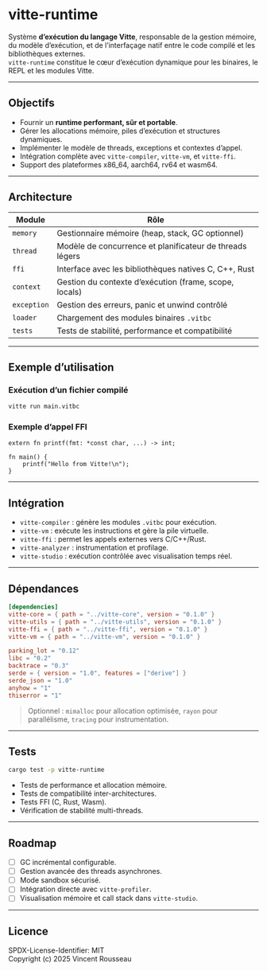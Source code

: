 

# vitte-runtime

Système **d’exécution du langage Vitte**, responsable de la gestion mémoire, du modèle d’exécution, et de l’interfaçage natif entre le code compilé et les bibliothèques externes.  
`vitte-runtime` constitue le cœur d’exécution dynamique pour les binaires, le REPL et les modules Vitte.

---

## Objectifs

- Fournir un **runtime performant, sûr et portable**.  
- Gérer les allocations mémoire, piles d’exécution et structures dynamiques.  
- Implémenter le modèle de threads, exceptions et contextes d’appel.  
- Intégration complète avec `vitte-compiler`, `vitte-vm`, et `vitte-ffi`.  
- Support des plateformes x86_64, aarch64, rv64 et wasm64.

---

## Architecture

| Module        | Rôle |
|---------------|------|
| `memory`      | Gestionnaire mémoire (heap, stack, GC optionnel) |
| `thread`      | Modèle de concurrence et planificateur de threads légers |
| `ffi`         | Interface avec les bibliothèques natives C, C++, Rust |
| `context`     | Gestion du contexte d’exécution (frame, scope, locals) |
| `exception`   | Gestion des erreurs, panic et unwind contrôlé |
| `loader`      | Chargement des modules binaires `.vitbc` |
| `tests`       | Tests de stabilité, performance et compatibilité |

---

## Exemple d’utilisation

### Exécution d’un fichier compilé

```bash
vitte run main.vitbc
```

### Exemple d’appel FFI

```vitte
extern fn printf(fmt: *const char, ...) -> int;

fn main() {
    printf("Hello from Vitte!\n");
}
```

---

## Intégration

- `vitte-compiler` : génère les modules `.vitbc` pour exécution.  
- `vitte-vm` : exécute les instructions et gère la pile virtuelle.  
- `vitte-ffi` : permet les appels externes vers C/C++/Rust.  
- `vitte-analyzer` : instrumentation et profilage.  
- `vitte-studio` : exécution contrôlée avec visualisation temps réel.

---

## Dépendances

```toml
[dependencies]
vitte-core = { path = "../vitte-core", version = "0.1.0" }
vitte-utils = { path = "../vitte-utils", version = "0.1.0" }
vitte-ffi = { path = "../vitte-ffi", version = "0.1.0" }
vitte-vm = { path = "../vitte-vm", version = "0.1.0" }

parking_lot = "0.12"
libc = "0.2"
backtrace = "0.3"
serde = { version = "1.0", features = ["derive"] }
serde_json = "1.0"
anyhow = "1"
thiserror = "1"
``` 

> Optionnel : `mimalloc` pour allocation optimisée, `rayon` pour parallélisme, `tracing` pour instrumentation.

---

## Tests

```bash
cargo test -p vitte-runtime
```

- Tests de performance et allocation mémoire.  
- Tests de compatibilité inter-architectures.  
- Tests FFI (C, Rust, Wasm).  
- Vérification de stabilité multi-threads.

---

## Roadmap

- [ ] GC incrémental configurable.  
- [ ] Gestion avancée des threads asynchrones.  
- [ ] Mode sandbox sécurisé.  
- [ ] Intégration directe avec `vitte-profiler`.  
- [ ] Visualisation mémoire et call stack dans `vitte-studio`.

---

## Licence

SPDX-License-Identifier: MIT  
Copyright (c) 2025 Vincent Rousseau
